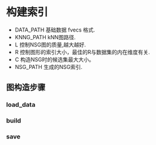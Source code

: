 # 构建索引

* DATA_PATH 基础数据 fvecs 格式.
* KNNG_PATH kNN图路径.
* L 控制NSG图的质量,越大越好.
* R 控制图形的索引大小，最佳的R与数据集的内在维度有关.
* C 构造NSG时的候选集最大大小。
* NSG_PATH 生成的NSG索引.



## 图构造步骤

### load_data



### build


### save
